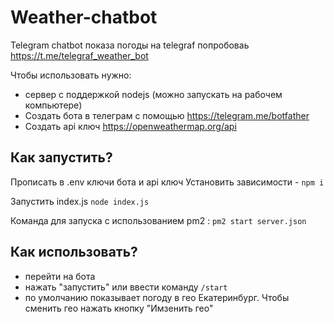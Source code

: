 # Weather-chatbot
Telegram  chatbot показа погоды на telegraf попробоваь https://t.me/telegraf_weather_bot

Чтобы использовать нужно:
 * сервер с поддержкой nodejs (можно запускать на рабочем компьютере)
 * Создать бота в телеграм с помощью https://telegram.me/botfather
 * Создать api ключ https://openweathermap.org/api

## Как запустить?
Прописать в .env ключи бота и api ключ
Установить зависимости - `npm i`

Запустить index.js
`node index.js`

Команда для запуска с использованием pm2 :
`pm2 start server.json`
## Как использовать?
* перейти на бота
* нажать "запустить" или ввести команду `/start`
* по умолчанию показывает погоду в гео Екатеринбург. Чтобы сменить гео нажать кнопку "Имзенить гео"
